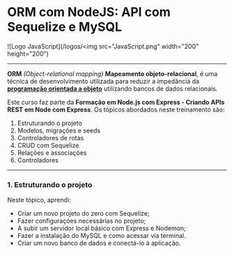 # ORM com NodeJS: API com Sequelize e MySQL

![Logo JavaScript](/logos/<img src="JavaScript.png" width="200" height="200")
*****
**ORM** *(Object-relational mapping)* **Mapeamento objeto-relacional**, é uma técnica de desenvolvimento utilizada para reduzir a impedância da **[programação orientada a objeto](https://pt.wikipedia.org/wiki/Orienta%C3%A7%C3%A3o_a_objetos)** utilizando bancos de dados relacionais. 

Este curso faz parte da **Formação em Node.js com Express - Criando APIs REST em Node com Express**. Os tópicos abordados neste treinamento são:
1. Estruturando o projeto
2. Modelos, migrações e seeds
3. Controladores de rotas
4. CRUD com Sequelize
5. Relações e associações
6. Controladores
*****
### 1. Estruturando o projeto
Neste tópico, aprendi:
* Criar um novo projeto do zero com Sequelize;
* Fazer configurações necessárias no projeto;
* A subir um servidor local básico com Express e Nodemon;
* Fazer a instalação do MySQL e como acessar via terminal.
* Criar um novo banco de dados e conectá-lo à aplicação.
